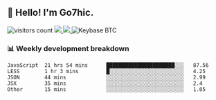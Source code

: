 ## 👋 Hello! I'm Go7hic.

 ![visitors count](https://visitors-by-url-pls-dont-use-this-in-your-repo.vercel.app/Go7hic-github-readme)
 <a href="https://twitter.com/Go7hic">
    <img src="https://img.shields.io/badge/-@Go7hic-1ca0f1?style=flat-square&labelColor=1ca0f1&logo=twitter&logoColor=white&link=https://twitter.com/Go7hic">
   <a/>
   <a href="mailto:gtfx0209@gmail.com">
    <img src="https://img.shields.io/badge/-gtfx0209@gmail.com-c14438?style=flat-square&logo=Gmail&logoColor=white&link=mailto:gtfx0209@gmail.com">
   <a/>
    ![Keybase BTC](https://img.shields.io/keybase/btc/Go7hic)
 <!--
🔭 I’m currently working
🌱 I’m currently learning
💬 Ask me about 
📫 How to reach me: 
⚡ Fun fact: 
-->
 <!--
![My Github Stats](https://github-readme-stats.vercel.app/api?username=Go7hic&show_icons=true&count_private=true)

-->

### 📊 Weekly development breakdown
<!--START_SECTION:waka-->
```text
JavaScript  21 hrs 54 mins      ██████████████████████░░░   87.56 
LESS        1 hr 3 mins         █░░░░░░░░░░░░░░░░░░░░░░░░   4.25 
JSON        44 mins             ░░░░░░░░░░░░░░░░░░░░░░░░░   2.99 
JSX         35 mins             ░░░░░░░░░░░░░░░░░░░░░░░░░   2.4 
Other       15 mins             ░░░░░░░░░░░░░░░░░░░░░░░░░   1.05
```
<!--END_SECTION:waka-->

